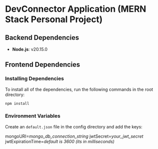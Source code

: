 # DevConnector Application (MERN Stack Personal Project)

## Backend Dependencies

- **Node.js**: v20.15.0

## Frontend Dependencies

### Installing Dependencies

To install all of the dependencies, run the following commands in the root directory:

```bash
npm install
```

### Environment Variables

Create an `default.json` file in the config directory and add the keys:

mongoURI=_mongo_db_connection_string_
jwtSecret=_your_jwt_secret_
jwtExpirationTime=_default is 3600 (its in milliseconds)_

